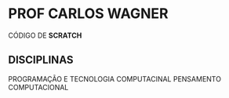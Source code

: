 # PROF CARLOS WAGNER
CÓDIGO DE **SCRATCH**
## DISCIPLINAS
PROGRAMAÇÃO E TECNOLOGIA COMPUTACINAL
PENSAMENTO COMPUTACIONAL
